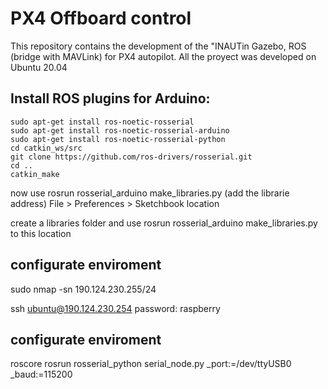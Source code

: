 # PX4 Offboard control
This repository contains the development of the "INAUTin Gazebo, ROS (bridge with MAVLink) for PX4 autopilot. All the proyect was developed on Ubuntu 20.04

## Install ROS plugins for Arduino:
  
  ```
  sudo apt-get install ros-noetic-rosserial
  sudo apt-get install ros-noetic-rosserial-arduino
  sudo apt-get install ros-noetic-rosserial-python
  cd catkin_ws/src
  git clone https://github.com/ros-drivers/rosserial.git
  cd ..
  catkin_make

  ```
  now use rosrun rosserial_arduino make_libraries.py (add the librarie address) 
  File > Preferences > Sketchbook location

  create a libraries folder and use rosrun rosserial_arduino make_libraries.py to this location

  ## configurate enviroment

  sudo nmap -sn 190.124.230.255/24

  ssh ubuntu@190.124.230.254
  password: raspberry

  ## configurate enviroment

  roscore
  rosrun rosserial_python serial_node.py _port:=/dev/ttyUSB0 _baud:=115200


